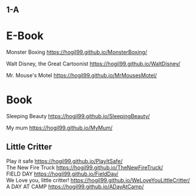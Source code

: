 
## 1-A
# E-Book
Monster Boxing <https://hogil99.github.io/MonsterBoxing/>

Walt Disney, the Great Cartoonist <https://hogil99.github.io/WaltDisney/>

Mr. Mouse's Motel <https://hogil99.github.io/MrMousesMotel/>

# Book
Sleeping Beauty <https://hogil99.github.io/SleepingBeauty/>

My mum <https://hogil99.github.io/MyMum/>

## Little Critter  
Play it safe <https://hogil99.github.io/PlayItSafe/>  
The New Fire Truck <https://hogil99.github.io/TheNewFireTruck/>  
FIELD DAY <https://hogil99.github.io/FieldDay/>  
We Love you, little critter! <https://hogil99.github.io/WeLoveYouLittleCritter/>  
A DAY AT CAMP <https://hogil99.github.io/ADayAtCamp/>  
